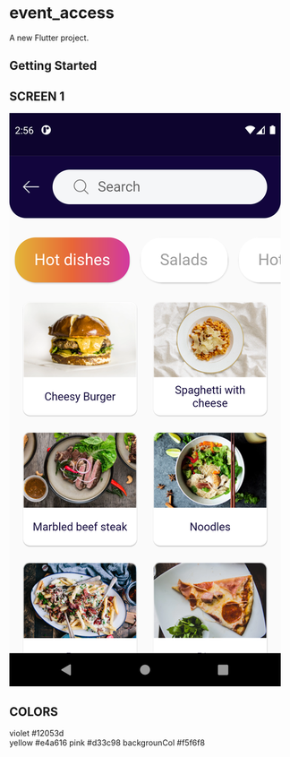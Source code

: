 # event_access

A new Flutter project.

## Getting Started

## SCREEN 1

![alt text](https://github.com/abhi123vj/Events_access/blob/Abhiram/reff%20imgs/CreatedScreen1.png?raw=true)



## COLORS

  violet           #12053d  
  yellow           #e4a616
  pink             #d33c98
  backgrounCol     #f5f6f8
